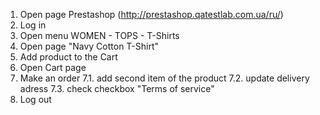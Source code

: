 1.	Open page Prestashop (http://prestashop.qatestlab.com.ua/ru/)
2.	Log in
3.	Open menu WOMEN - TOPS - T-Shirts
4.	Open page "Navy Cotton T-Shirt"
5.	Add product to the Cart
6.	Open Cart page
7.	Make an order 7.1. add second item of the product 7.2. update delivery adress 7.3. check checkbox "Terms of service"
8.	Log out
